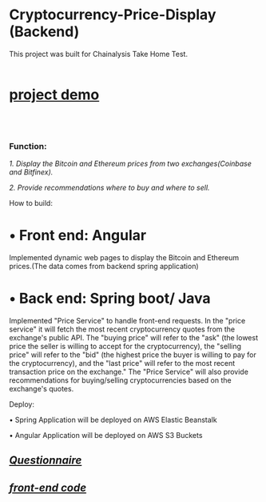 # Cryptocurrency-Price-Display (Backend)
This project was built for Chainalysis Take Home Test.
<br><br>
[<h1>project demo</h1>](http://cryptocurrency-price-display.s3-website.us-east-2.amazonaws.com/)  
<br>

<h3>Function:</h3>

*1. Display the Bitcoin and Ethereum prices from two exchanges(Coinbase and Bitfinex).*


*2. Provide recommendations where to buy and where to sell.*

How to build:

• Front end:  Angular
==

Implemented dynamic web pages to display the Bitcoin and Ethereum prices.(The data comes from backend spring application)

• Back end:  Spring boot/ Java
==
Implemented "Price Service" to handle front-end requests. In the "price service" it will fetch the most recent cryptocurrency quotes from the exchange's public API. The "buying price" will refer to the "ask" (the lowest price the seller is willing to accept for the cryptocurrency), the "selling price" will refer to the "bid" (the highest price the buyer is willing to pay for the cryptocurrency), and the "last price" will refer to the most recent transaction price on the exchange." The "Price Service" will also provide recommendations for buying/selling cryptocurrencies based on the exchange's quotes.


Deploy: 

 •	Spring Application will be deployed on AWS Elastic Beanstalk
 
 •	Angular Application will be deployed on AWS S3 Buckets
 
 [<h2>***Questionnaire***</h2>](./Questionnaire.md)
 [<h2>***front-end code***</h2>](https://github.com/easychan2019new/Cryptocurrency-Price-Display-front-end)
 
